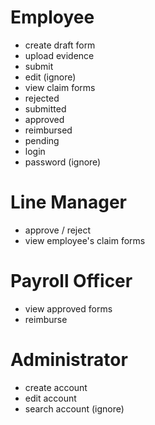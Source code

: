 
# Employee
- create draft form
- upload evidence
- submit
- edit (ignore)
- view claim forms
 - rejected
 - submitted
 - approved
 - reimbursed
 - pending
- login
- password (ignore)

# Line Manager
- approve / reject
- view employee's claim forms

# Payroll Officer
- view approved forms
- reimburse

# Administrator
- create account
- edit account
- search account (ignore)